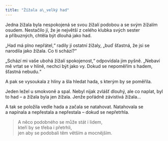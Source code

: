 ```yaml
---
title: "Žížala a\_velký had"
---
```


  

Jedna žížala byla nespokojená se svou žížalí podobou a se svým žížalím osudem. Nestačilo jí, že je největší z celého klubka svých sester a příbuzných, chtěla být dlouhá jako had.

„Had má plno nepřátel,“ radily jí ostatní žížaly, „buď šťastná, že jsi se narodila jako žížala. Co ti schází?“

„Schází mi vaše ubohá žížalí spokojenost,“ odpovídala jim pyšně. „Nebaví mě vrtat se v hlíně, nechci být jako vy. Dokud se nepoměřím s hadem, šťastná nebudu.“

A pak se vysoukala z hlíny a šla hledat hada, s kterým by se poměřila.

Jeden ležel u smokvoně a spal. Nebyl nijak zvlášť dlouhý, ale co naplat, byl to had – a žížala byla jen žížala. Jenže pořádně závistivá žížala…

A tak se položila vedle hada a začala se natahovat. Natahovala se a napínala a nepřestala a nepřestala – dokud se nepřetrhla.

> A něco podobného se může stát i lidem,  
> kteří by se třeba i přetrhli,  
> jen aby se podobali těm větším a mocnějším.
